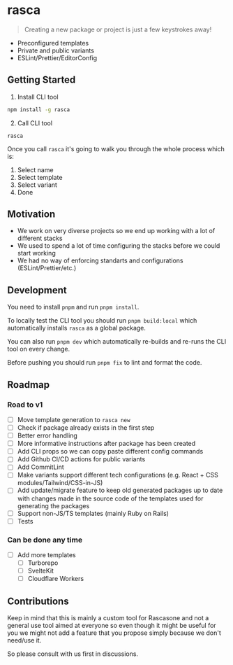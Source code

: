 # rasca

> Creating a new package or project is just a few keystrokes away!

- Preconfigured templates
- Private and public variants
- ESLint/Prettier/EditorConfig

## Getting Started

1. Install CLI tool

```bash
npm install -g rasca
```

2. Call CLI tool

```
rasca
```

Once you call `rasca` it's going to walk you through the whole process which is:

1. Select name
2. Select template
3. Select variant
4. Done

## Motivation

- We work on very diverse projects so we end up working with a lot of different stacks
- We used to spend a lot of time configuring the stacks before we could start working
- We had no way of enforcing standarts and configurations (ESLint/Prettier/etc.)

## Development

You need to install `pnpm` and run `pnpm install`.

To locally test the CLI tool you should run `pnpm build:local` which automatically installs `rasca` as a global package.

You can also run `pnpm dev` which automatically re-builds and re-runs the CLI tool on every change.

Before pushing you should run `pnpm fix` to lint and format the code.

## Roadmap

### Road to v1

- [ ] Move template generation to `rasca new`
- [ ] Check if package already exists in the first step
- [ ] Better error handling
- [ ] More informative instructions after package has been created
- [ ] Add CLI props so we can copy paste different config commands
- [ ] Add Github CI/CD actions for public variants
- [ ] Add CommitLint
- [ ] Make variants support different tech configurations (e.g. React + CSS modules/Tailwind/CSS-in-JS)
- [ ] Add update/migrate feature to keep old generated packages up to date with changes made in the source code of the templates used for generating the packages
- [ ] Support non-JS/TS templates (mainly Ruby on Rails)
- [ ] Tests

### Can be done any time

- [ ] Add more templates
  - [ ] Turborepo
  - [ ] SvelteKit
  - [ ] Cloudflare Workers

## Contributions

Keep in mind that this is mainly a custom tool for Rascasone and not a general use tool aimed at everyone so even though it might be useful for you we might not add a feature that you propose simply because we don't need/use it.

So please consult with us first in discussions.
